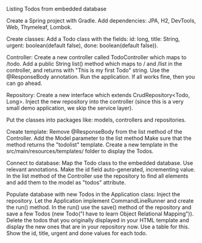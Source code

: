 Listing Todos from embedded database

Create a Spring project with Gradle.
Add dependencies: JPA, H2, DevTools, Web, Thymeleaf, Lombok.

Create classes:
Add a Todo class with the fields:
id: long, title: String, urgent: boolean(default false), done: boolean(default false)).

Controller:
Create a new controller called TodoController which maps to /todo.
Add a public String list() method which maps to / and /list in the controller,
and returns with "This is my first Todo" string. Use the @ResponseBody annotation.
Run the application. If all works fine, then you can go ahead.

Repository:
Create a new interface which extends CrudRepository<Todo, Long>.
Inject the new repository into the controller
(since this is a very small demo application, we skip the service layer).

Put the classes into packages like: models, controllers and repositories.

Create template:
Remove @ResponseBody from the list method of the Controller.
Add the Model parameter to the list method
Make sure that the method returns the "todolist" template.
Create a new template in the src/main/resources/templates/ folder to display the Todos.

Connect to database:
Map the Todo class to the embedded database.
Use relevant annotations.
Make the id field auto-generated, incrementing value.
In the list method of the Controller use the repository to find all elements
and add them to the model as "todos" attribute.

Populate database with new Todos in the Application class:
Inject the repository.
Let the Application implement CommandLineRunner and create the run() method.
In the run() use the save() method of the repository and save a few Todos
(new Todo("I have to learn Object Relational Mapping")).
Delete the todos that you originally displayed in your HTML template
and display the new ones that are in your repository now.
Use a table for this. Show the id, title, urgent and done values for each todo.
